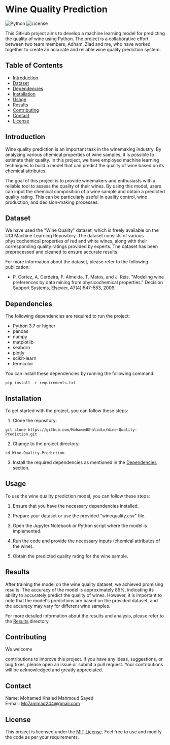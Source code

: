 # Wine Quality Prediction

![Python](https://img.shields.io/badge/Python-3.7%2B-blue.svg)
![License](https://img.shields.io/badge/license-MIT-green)

This GitHub project aims to develop a machine learning model for predicting the quality of wine using Python. The project is a collaborative effort between two team members, Adham, Ziad and me, who have worked together to create an accurate and reliable wine quality prediction system.

## Table of Contents

- [Introduction](#introduction)
- [Dataset](#dataset)
- [Dependencies](#dependencies)
- [Installation](#installation)
- [Usage](#usage)
- [Results](#results)
- [Contributing](#contributing)
- [Contact](#contact)
- [License](#license)

## Introduction

Wine quality prediction is an important task in the winemaking industry. By analyzing various chemical properties of wine samples, it is possible to estimate their quality. In this project, we have employed machine learning techniques to build a model that can predict the quality of wine based on its chemical attributes.

The goal of this project is to provide winemakers and enthusiasts with a reliable tool to assess the quality of their wines. By using this model, users can input the chemical composition of a wine sample and obtain a predicted quality rating. This can be particularly useful in quality control, wine production, and decision-making processes.

## Dataset

We have used the "Wine Quality" dataset, which is freely available on the UCI Machine Learning Repository. The dataset consists of various physicochemical properties of red and white wines, along with their corresponding quality ratings provided by experts. The dataset has been preprocessed and cleaned to ensure accurate results.

For more information about the dataset, please refer to the following publication:

- P. Cortez, A. Cerdeira, F. Almeida, T. Matos, and J. Reis. "Modeling wine preferences by data mining from physicochemical properties." Decision Support Systems, Elsevier, 47(4):547-553, 2009.

## Dependencies

The following dependencies are required to run the project:

- Python 3.7 or higher
- pandas
- numpy
- matplotlib
- seaborn
- plotly
- scikit-learn
- termcolor

You can install these dependencies by running the following command:

```
pip install -r requirements.txt
```

## Installation

To get started with the project, you can follow these steps:

1. Clone the repository:

```shell
git clone https://github.com/MohamedKhalidLx/Wine-Quality-Prediction.git
```

2. Change to the project directory:

```shell
cd Wine-Quality-Prediction
```

3. Install the required dependencies as mentioned in the [Dependencies](#dependencies) section.

## Usage

To use the wine quality prediction model, you can follow these steps:

1. Ensure that you have the necessary dependencies installed.

2. Prepare your dataset or use the provided "winequality.csv" file.

3. Open the Jupyter Notebook or Python script where the model is implemented.

4. Run the code and provide the necessary inputs (chemical attributes of the wine).

5. Obtain the predicted quality rating for the wine sample.

## Results

After training the model on the wine quality dataset, we achieved promising results. The accuracy of the model is approximately 85%, indicating its ability to accurately predict the quality of wines. However, it is important to note that the model's predictions are based on the provided dataset, and the accuracy may vary for different wine samples.

For more detailed information about the results and analysis, please refer to the [Results](/results) directory.

## Contributing

We welcome

 contributions to improve this project. If you have any ideas, suggestions, or bug fixes, please open an issue or submit a pull request. Your contributions will be acknowledged and greatly appreciated.

## Contact

Name: Mohamed Khaled Mahmoud Sayed  
E-mail: Mo7ammad244@gmail.com

## License

This project is licensed under the [MIT License](LICENSE). Feel free to use and modify the code as per your requirements.

